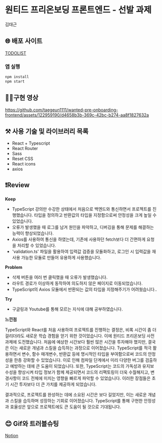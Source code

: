 # 원티드 프리온보딩 프론트엔드 - 선발 과제

김태근

## 🌐 배포 사이트

[TODOLIST](http://toodolist-onboarding.s3-website.ap-northeast-2.amazonaws.com)


### 앱 실행
```c
npm install
npm start
```

## 🧑‍💻구현 영상

https://github.com/taegeun1111/wanted-pre-onboarding-frontend/assets/122959190/d4658b3b-369c-42bc-b274-aa8f1827632a

## ⚒️ 사용 기술 및 라이브러리 목록
- React + Typescript
- React Router
- Sass
- Reset CSS
- React icons
- axios

## ❗️Review
**Keep**

- TypeScript 강의만 수강한 상태에서 처음으로 백엔드와 통신하면서 프로젝트를 진행했습니다. 타입을 정의하고 반환값의 타입을 지정함으로써 안정성을 크게 높일 수 있었습니다.
- 오류가 발생했을 때 로그를 남겨 원인을 파악하고, 디버깅을 통해 문제를 해결하는 능력이 향상되었습니다.
- Axios를 사용하여 통신을 하였는데, 기존에 사용하던 fetch보다 더 간편하게 요청을 처리할 수 있었습니다.
- 'validation.ts' 파일을 활용하여 입력값 검증을 모듈화하고, 로그인 시 입력값을 재사용 가능한 모듈로 만들어 유용하게 사용했습니다.

**Problem**

- 삭제 버튼을 여러 번 클릭했을 때 오류가 발생했습니다.
- 라우트 경로가 이상하게 동작하여 의도하지 않은 페이지로 이동되었습니다.
- TypeScript의 Axios 모듈에서 반환되는 값의 타입을 지정해주기가 어려웠습니다..

**Try**

- 구글링과 Youtube를 통해 모르는 지식에 대해 공부하였습니다.

**느낀점**

TypeScript와 React를 처음 사용하여 프로젝트를 진행하는 결정은, 비록 시간이 좀 더 걸리더라도 새로운 학습 경험을 얻기 위한 것이었습니다. 이에 원티드 프리온보딩 사전 과제에 도전했습니다. 처음에 예상한 시간보다 훨씬 많은 시간을 투자해야 했지만, 결국은 이는 새로운 개념과 스킬을 습득하는 과정으로 이어졌습니다. TypeScript를 적극 활용하면서 변수, 함수 매개변수, 반환값 등에 명시적인 타입을 부여함으로써 코드의 안정성을 한층 강화할 수 있었습니다. 이로 인해 컴파일 단계에서 미리 다양한 버그를 검출하고 예방하는 데에 큰 도움이 되었습니다.  또한, TypeScript는 코드의 가독성과 유지보수성을 향상시켜 타입 정보가 함께 제공되면서 코드의 리팩토링이 더욱 수월해지고, 변경사항이 코드 전체에 미치는 영향을 빠르게 파악할 수 있었습니다. 이러한 장점들은 초기 시간 투자보다 더 큰 가치를 제공하게 되었습니다.

결과적으로, 프로젝트를 완성하는 데에 소요된 시간은 보다 길었지만, 이는 새로운 개념과 스킬을 습득하며 성장하는 기회로 이어졌습니다. TypeScript를 통해 구현한 안정성과 효율성은 앞으로 프로젝트에도 큰 도움이 될 것으로 기대됩니다.

## 😊 Gif와 트러블슈팅
[Notion](https://wind-hardboard-c59.notion.site/wanted-pre-onboarding-frontend-daf01094f002467ea2c4d33ba4fec0cc?pvs=4)
